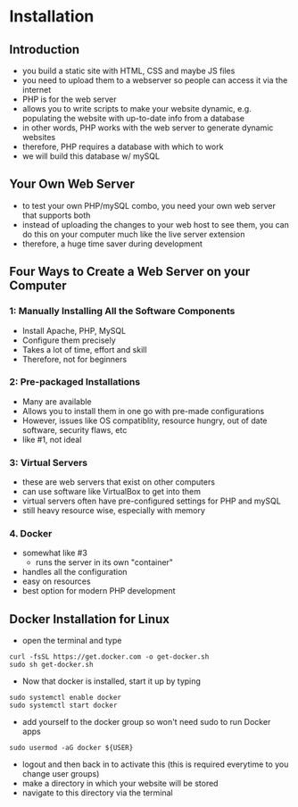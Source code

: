 # Installation

## Introduction

- you build a static site with HTML, CSS and maybe JS files
- you need to upload them to a webserver so people can access it via the internet
- PHP is for the web server
- allows you to write scripts to make your website dynamic, e.g. populating the website with up-to-date info from a database
- in other words, PHP works with the web server to generate dynamic websites
- therefore, PHP requires a database with which to work
- we will build this database w/ mySQL

## Your Own Web Server

- to test your own PHP/mySQL combo, you need your own web server that supports both
- instead of uploading the changes to your web host to see them, you can do this on your computer much like the live server extension
- therefore, a huge time saver during development

## Four Ways to Create a Web Server on your Computer

### 1: Manually Installing All the Software Components

- Install Apache, PHP, MySQL
- Configure them precisely
- Takes a lot of time, effort and skill
- Therefore, not for beginners

### 2: Pre-packaged Installations

- Many are available
- Allows you to install them in one go with pre-made configurations
- However, issues like OS compatiblity, resource hungry, out of date software, security flaws, etc
- like #1, not ideal

### 3: Virtual Servers

- these are web servers that exist on other computers
- can use software like VirtualBox to get into them
- virtual servers often have pre-configured settings for PHP and mySQL
- still heavy resource wise, especially with memory

### 4. Docker

- somewhat like #3
  - runs the server in its own "container"
- handles all the configuration
- easy on resources
- best option for modern PHP development

## Docker Installation for Linux

- open the terminal and type

```
curl -fsSL https://get.docker.com -o get-docker.sh
sudo sh get-docker.sh
```

- Now that docker is installed, start it up by typing

```
sudo systemctl enable docker
sudo systemctl start docker
```

- add yourself to the docker group so won't need sudo to run Docker apps

```
sudo usermod -aG docker ${USER}
```

- logout and then back in to activate this (this is required everytime to you change user groups)
- make a directory in which your website will be stored
- navigate to this directory via the terminal
